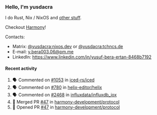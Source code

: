 ### Hello, I'm yusdacra

I do Rust, Nix / NixOS and [other stuff](https://yusdacra.gitlab.io/about).

Checkout [Harmony](https://github.com/harmony-development)!

Contacts:
- Matrix: [@yusdacra:nixos.dev](https://matrix.to/#/@yusdacra:nixos.dev) or [@yusdacra:tchncs.de](https://matrix.to/#/@yusdacra:tchncs.de)
- E-mail: y.bera003.06@pm.me
- LinkedIn: https://www.linkedin.com/in/yusuf-bera-ertan-8468b7192

#### Recent activity

<!--START_SECTION:activity-->
1. 🗣 Commented on [#1053](https://github.com/iced-rs/iced/issues/1053) in [iced-rs/iced](https://github.com/iced-rs/iced)
2. 🗣 Commented on [#780](https://github.com/helix-editor/helix/issues/780) in [helix-editor/helix](https://github.com/helix-editor/helix)
3. 🗣 Commented on [#2468](https://github.com/influxdata/influxdb_iox/issues/2468) in [influxdata/influxdb_iox](https://github.com/influxdata/influxdb_iox)
4. 🎉 Merged PR [#47](https://github.com/harmony-development/protocol/pull/47) in [harmony-development/protocol](https://github.com/harmony-development/protocol)
5. 💪 Opened PR [#47](https://github.com/harmony-development/protocol/pull/47) in [harmony-development/protocol](https://github.com/harmony-development/protocol)
<!--END_SECTION:activity-->
